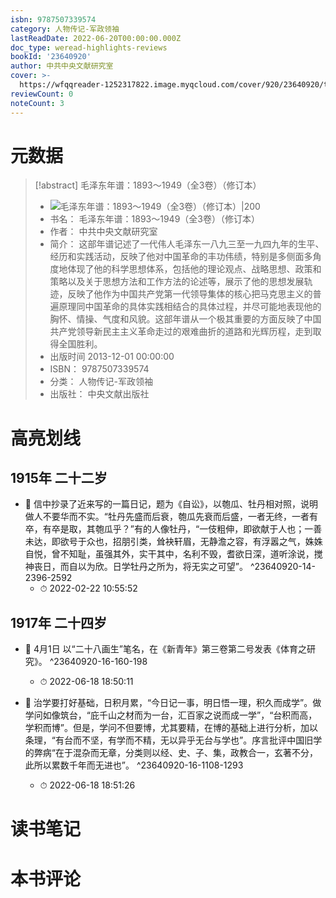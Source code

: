 ```yaml
---
isbn: 9787507339574
category: 人物传记-军政领袖
lastReadDate: 2022-06-20T00:00:00.000Z
doc_type: weread-highlights-reviews
bookId: '23640920'
author: 中共中央文献研究室
cover: >-
  https://wfqqreader-1252317822.image.myqcloud.com/cover/920/23640920/t7_23640920.jpg
reviewCount: 0
noteCount: 3
---
```

# 元数据
> [!abstract] 毛泽东年谱：1893～1949（全3卷）（修订本）
> - ![ 毛泽东年谱：1893～1949（全3卷）（修订本）|200](https://wfqqreader-1252317822.image.myqcloud.com/cover/920/23640920/t7_23640920.jpg)
> - 书名： 毛泽东年谱：1893～1949（全3卷）（修订本）
> - 作者： 中共中央文献研究室
> - 简介： 这部年谱记述了一代伟人毛泽东一八九三至一九四九年的生平、经历和实践活动，反映了他对中国革命的丰功伟绩，特别是多侧面多角度地体现了他的科学思想体系，包括他的理论观点、战略思想、政策和策略以及关于思想方法和工作方法的论述等，展示了他的思想发展轨迹，反映了他作为中国共产党第一代领导集体的核心把马克思主义的普遍原理同中国革命的具体实践相结合的具体过程，并尽可能地表现他的胸怀、情操、气度和风貌。这部年谱从一个极其重要的方面反映了中国共产党领导新民主主义革命走过的艰难曲折的道路和光辉历程，走到取得全国胜利。
> - 出版时间 2013-12-01 00:00:00
> - ISBN： 9787507339574
> - 分类： 人物传记-军政领袖
> - 出版社： 中央文献出版社

# 高亮划线

## 1915年 二十二岁


- 📌 信中抄录了近来写的一篇日记，题为《自讼》，以匏瓜、牡丹相对照，说明做人不要华而不实。“牡丹先盛而后衰，匏瓜先衰而后盛，一者无终，一者有卒，有卒是取，其匏瓜乎？”有的人像牡丹，“一伎粗伸，即欲献于人也；一善未达，即欲号于众也，招朋引类，耸袂轩眉，无静澹之容，有浮嚣之气，姝姝自悦，曾不知耻，虽强其外，实干其中，名利不毁，耆欲日深，道听涂说，搅神丧日，而自以为欣。日学牡丹之所为，将无实之可望”。 ^23640920-14-2396-2592
    - ⏱ 2022-02-22 10:55:52 
## 1917年 二十四岁


- 📌 4月1日 以“二十八画生”笔名，在《新青年》第三卷第二号发表《体育之研究》。 ^23640920-16-160-198
    - ⏱ 2022-06-18 18:50:11 

- 📌 治学要打好基础，日积月累，“今日记一事，明日悟一理，积久而成学”。做学问如像筑台，“庇千山之材而为一台，汇百家之说而成一学”，“台积而高，学积而博”。但是，学问不但要博，尤其要精，在博的基础上进行分析，加以条理，“有台而不坚，有学而不精，无以异乎无台与学也”。序言批评中国旧学的弊病“在于混杂而无章，分类则以经、史、子、集，政教合一，玄著不分，此所以累数千年而无进也”。 ^23640920-16-1108-1293
    - ⏱ 2022-06-18 18:51:26 
# 读书笔记

# 本书评论
